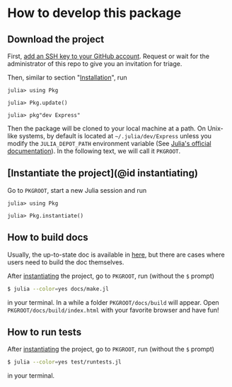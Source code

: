 # How to develop this package

## Download the project

First,
[add an SSH key to your GitHub account](https://docs.github.com/en/github/authenticating-to-github/adding-a-new-ssh-key-to-your-github-account).
Request or wait for the administrator of this repo to give you an invitation for
triage.

Then, similar to section "[Installation](@ref)", run

```julia-repl
julia> using Pkg

julia> Pkg.update()

julia> pkg"dev Express"
```

Then the package will be cloned to your local machine at a path. On Unix-like systems, by
default is located at `~/.julia/dev/Express` unless you modify the
`JULIA_DEPOT_PATH` environment variable (See
[Julia's official documentation](https://docs.julialang.org/en/v1/manual/environment-variables/#JULIA_DEPOT_PATH)).
In the following text, we will call it `PKGROOT`.

## [Instantiate the project](@id instantiating)

Go to `PKGROOT`, start a new Julia session and run

```julia-repl
julia> using Pkg

julia> Pkg.instantiate()
```

## How to build docs

Usually, the up-to-state doc is available in
[here](https://MineralsCloud.github.io/Express.jl/dev), but there
are cases where users need to build the doc themselves.

After [instantiating](@ref) the project, go to `PKGROOT`, run (without the `$`
prompt)

```bash
$ julia --color=yes docs/make.jl
```

in your terminal. In a while a folder `PKGROOT/docs/build` will appear. Open
`PKGROOT/docs/build/index.html` with your favorite browser and have fun!

## How to run tests

After [instantiating](@ref) the project, go to `PKGROOT`, run (without the `$`
prompt)

```bash
$ julia --color=yes test/runtests.jl
```

in your terminal.
